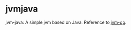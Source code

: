 # jvmjava
jvm-java: A simple jvm based on Java.
Reference to [jvm-go](https://github.com/zxh0/jvmgo-book ).
